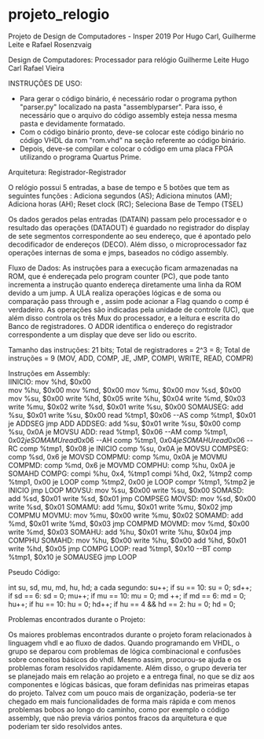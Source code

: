 # projeto_relogio
Projeto de Design de Computadores - Insper 2019
Por Hugo Carl, Guilherme Leite e Rafael Rosenzvaig

Design de Computadores: Processador para relógio
Guilherme Leite
Hugo Carl
Rafael Vieira

INSTRUÇÕES DE USO:

- Para gerar o código binário, é necessário rodar o programa python "parser.py" localizado na pasta "assemblyparser". Para isso, é necessário que o arquivo do código assembly esteja nessa mesma pasta e devidamente formatado.
- Com o código binário pronto, deve-se colocar este código binário no código VHDL da rom "rom.vhd" na seção referente ao código binário.
- Depois, deve-se compilar e colocar o código em uma placa FPGA utilizando o programa Quartus Prime.

Arquitetura: Registrador-Registrador

O relógio possui 5 entradas, a base de tempo e 5 botões que tem as seguintes funções :
Adiciona segundos (AS);
Adiciona minutos (AM);
Adiciona horas (AH);
Reset clock (RC);
Seleciona Base de Tempo (TSEL)

Os dados gerados pelas entradas (DATAIN) passam pelo processador e o resultado das operações (DATAOUT) é guardado no registrador do display de sete segmentos correspondente ao seu endereço, que é apontado pelo decodificador de endereços (DECO). 
Além disso, o microprocessador faz operações internas de soma e jmps, baseados no código assembly.

Fluxo de Dados:
	As instruções para a execução ficam armazenadas na ROM, que é endereçada pelo program counter (PC), que pode tanto incrementa a instrução quanto endereça diretamente uma linha da ROM devido a um jump. A ULA realiza operações lógicas e de soma ou comparação pass through e , assim pode acionar a Flag quando o comp é verdadeiro. As operações são indicadas pela unidade de controle (UC), que além disso controla os três Mux do processador, e a leitura e escrita do Banco de registradores. O ADDR identifica o endereço do registrador correspondente a um display que deve ser lido ou escrito.


Tamanho das instruções: 21 bits;
Total de registradores = 2^3 = 8;
Total de instruções = 9 (MOV, ADD, COMP, JE, JMP, COMPI, WRITE, READ, COMPR)

Instruções em Assembly:  
IINICIO:
mov %hd, $0x00        
mov %hu, $0x00
mov %md, $0x00
mov %mu, $0x00
mov %sd, $0x00
mov %su, $0x00
write %hd, $0x05
write %hu, $0x04
write %md, $0x03
write %mu, $0x02
write %sd, $0x01
write %su, $0x00
SOMAUSEG:
add %su, $0x01
write %su, $0x00
read %tmp1, $0x06 --AS
comp %tmp1, $0x01
je ADDSEG
jmp ADD
ADDSEG:
add %su, $0x01
write %su, $0x00
comp %su, 0x0A
je MOVSU
ADD:
read %tmp1, $0x06 --AM
comp %tmp1, $0x02
je SOMAMU
read %tmp1 ,$0x06 --AH
comp %tmp1, $0x04
je SOMAHU
read %tmp1 ,$0x06 --RC
comp %tmp1, $0x08
je INICIO
comp %su, 0x0A
je MOVSU
COMPSEG:
comp %sd, 0x6
je MOVSD
COMPMU:
comp %mu, 0x0A
je MOVMU
COMPMD:
comp %md, 0x6
je MOVMD
COMPHU:
comp %hu, 0x0A
je SOMAHD
COMPG:
compi %hu, 0x4, %tmp1
compi %hd, 0x2, %tmp2
comp %tmp1, 0x00
je LOOP
comp %tmp2, 0x00
je LOOP
compr %tmp1, %tmp2
je INICIO
jmp LOOP
MOVSU:
mov %su, $0x00
write %su, $0x00
SOMASD:
add %sd, $0x01
write %sd, $0x01
jmp COMPSEG
MOVSD:
mov %sd, $0x00
write %sd, $0x01
SOMAMU:
add %mu, $0x01
write %mu, $0x02
jmp COMPMU
MOVMU:
mov %mu, $0x00
write %mu, $0x02
SOMAMD:
add %md, $0x01
write %md, $0x03
jmp COMPMD
MOVMD:
mov %md, $0x00
write %md, $0x03
SOMAHU:
add %hu, $0x01
write %hu, $0x04
jmp COMPHU
SOMAHD:
mov %hu, $0x00
write %hu, $0x00
add %hd, $0x01
write %hd, $0x05
jmp COMPG
LOOP:
read %tmp1, $0x10 --BT
comp %tmp1, $0x10
je SOMAUSEG
jmp LOOP


Pseudo Código: 

int su, sd, mu, md, hu, hd;
a cada segundo:
	su++;
if su == 10:
		su = 0;
		sd++;
if sd == 6:
	sd = 0;
	mu++;
if mu == 10:
	mu = 0;
	md ++;
if md == 6:
	md = 0;
	hu++;
if hu == 10:
	hu = 0;
	hd++;
if hu == 4 && hd == 2:
	hu = 0;
	hd = 0;

Problemas encontrados durante o Projeto:  

Os maiores problemas encontrados durante o projeto foram relacionados à linguagem vhdl e ao fluxo de dados. Quando programando em VHDL, o grupo se deparou com problemas de lógica combinacional e confusões sobre conceitos básicos do vhdl. Mesmo assim, procurou-se ajuda e os problemas foram resolvidos rapidamente.
Além disso, o grupo deveria ter se planejado mais em relação ao projeto e a entrega final, no que se diz aos componentes e lógicas básicas, que foram definidas nas primeiras etapas do projeto. Talvez com um pouco mais de organização, poderia-se ter chegado em mais funcionalidades de forma mais rápida e com menos problemas bobos ao longo do caminho, como por exemplo o código assembly, que não previa vários pontos fracos da arquitetura e que poderiam ter sido resolvidos antes.


		


